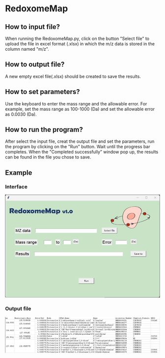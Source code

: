 # RedoxomeMap
## How to input file?
When running the RedoxomeMap.py, click on the button "Select file" to upload the file in excel format (.xlsx) in which the m/z data is stored in the column named "m/z".
## How to output file?
A new empty excel file(.xlsx) should be created to save the results.
## How to set parameters?
Use the keyboard to enter the mass range and the allowable error.  For example, set the mass range as 100-1000 (Da) and set the allowable error as 0.0030 (Da).
## How to run the program?
After select the input file, creat the output file and set the parameters, run the program by clicking on the "Run" button.  Wait until the progress bar completes.  When the "Completed successfully” window pop up, the results can be found in the file you chose to save.
## Example 
### Interface

<div align=center><img src="https://github.com/00xzhou00/RedoxomeMap/blob/master/Picture/Screenshots%20of%20the%20interface.png"></div>

### Output file
<div align=center><img src="https://github.com/00xzhou00/RedoxomeMap/blob/master/Picture/Partial%20screenshot%20of%20the%20output%20file.png"></div>
